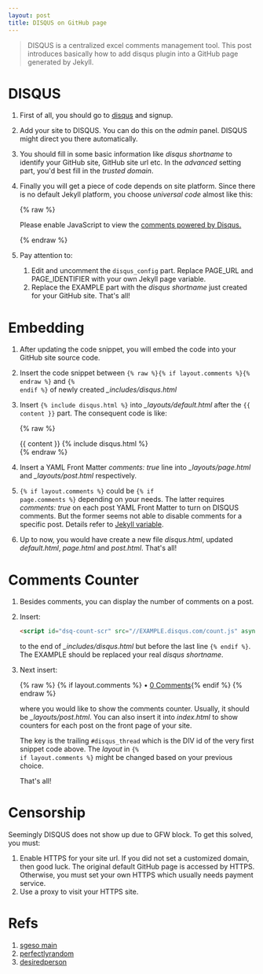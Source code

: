 ```yaml
---
layout: post
title: DISQUS on GitHub page
---
```


>DISQUS is a centralized excel comments management tool. This post introduces basically how to add disqus plugin into a GitHub page generated by Jekyll.

# DISQUS

1. First of all, you should go to [disqus](https://disqus.com) and signup.
2. Add your site to DISQUS. You can do this on the *admin* panel. DISQUS might direct you there automatically.
3. You should fill in some basic information like *disqus shortname* to identify your GitHub site, GitHub site url etc. In the *advanced* setting part, you'd best fill in the *trusted domain*.
4. Finally you will get a piece of code depends on site platform. Since there is no default Jekyll platform, you choose *universal code* almost like this:

   {% raw %}
   <div id="disqus_thread"></div>
   <script>
       /**
	*  RECOMMENDED CONFIGURATION VARIABLES: EDIT AND UNCOMMENT THE SECTION BELOW TO INSERT DYNAMIC VALUES FROM YOUR PLATFORM OR CMS.
	*  LEARN WHY DEFINING THESE VARIABLES IS IMPORTANT: https://disqus.com/admin/universalcode/#configuration-variables
	*/

       var disqus_config = function () {
	   this.page.url = '{{ page.url | prepend: site.url }}';  // Replace PAGE_URL with your page's canonical URL variable
	   this.page.identifier = '{{ page.id }}'; // Replace PAGE_IDENTIFIER with your page's unique identifier variable
       };

       (function() {  // REQUIRED CONFIGURATION VARIABLE: EDIT THE SHORTNAME BELOW
	   var d = document, s = d.createElement('script');

	   s.src = '//EXAMPLE.disqus.com/embed.js';  // IMPORTANT: Replace EXAMPLE with your forum shortname!

	   s.setAttribute('data-timestamp', +new Date());
	   (d.head || d.body).appendChild(s);
       })();
   </script>
   <noscript>Please enable JavaScript to view the <a href="https://disqus.com/?ref_noscript" rel="nofollow">comments powered by Disqus.</a></noscript>

   <script id="dsq-count-scr" src="//EXAMPLE.disqus.com/count.js" async></script>
   {% endraw %}
   
5. Pay attention to:
   1. Edit and uncomment the `disqus_config` part. Replace PAGE_URL and PAGE_IDENTIFIER with your own Jekyll page variable.
   2. Replace the EXAMPLE part with the *disqus shortname* just created for your GitHub site. That's all!

# Embedding

1. After updating the code snippet, you will embed the code into your GitHub site source code.
2. Insert the code snippet between `{% raw %}{% if layout.comments %}{% endraw %}` and <code>&#123;% endif %}</code> of newly created *_includes/disqus.html*
3. Insert <code>&#123;% include disqus.html %}</code> into *_layouts/default.html* after the <code>&#123;{ content }}</code> part. The consequent code is like:

   {% raw %}
   <div class="container content">
     {{ content }}
     {% include disqus.html %}
   </div>
   {% endraw %}
   
4. Insert a YAML Front Matter *comments: true* line into *_layouts/page.html* and *_layouts/post.html* respectively.
5. <code>&#123;% if layout.comments %}</code> could be <code>&#123;% if page.comments %}</code> depending on your needs. The latter requires *comments: true* on each post YAML Front Matter to turn on DISQUS comments. But the former seems not able to disable comments for a specific post. Details refer to [Jekyll variable](https://jekyllrb.com/docs/variables/).
6. Up to now, you would have create a new file *disqus.html*, updated *default.html*, *page.html* and *post.html*. That's all!

# Comments Counter

1. Besides comments, you can display the number of comments on a post.
2. Insert:

   ```html
   <script id="dsq-count-scr" src="//EXAMPLE.disqus.com/count.js" async></script>
   ```

   to the end of *_includes/disqus.html* but before the last line <code>&#123;% endif %}</code>. The EXAMPLE should be replaced your real *disqus shortname*.
3. Next insert:

   {% raw %}
   {% if layout.comments %} • <a href="{{ site.url }}{{ page.url }}#disqus_thread">0 Comments</a>{% endif %}
   {% endraw %}

   where you would like to show the comments counter. Usually, it should be *_layouts/post.html*. You can also insert it into *index.html* to show counters for each post on the front page of your site.

   The key is the trailing `#disqus_thread` which is the DIV id of the very first snippet code above. The *layout* in <code>&#123;% if layout.comments %}</code> might be changed based on your previous choice.

   That's all!

# Censorship

Seemingly DISQUS does not show up due to GFW block. To get this solved, you must:

1. Enable HTTPS for your site url. If you did not set a customized domain, then good luck. The original default GitHub page is accessed by HTTPS. Otherwise, you must set your own HTTPS which usually needs payment service.
2. Use a proxy to visit your HTTPS site.

# Refs

1. [sgeso main](https://sgeos.github.io/jekyll/disqus/2016/02/14/adding-disqus-to-a-jekyll-blog.html)
2. [perfectlyrandom](http://www.perfectlyrandom.org/2014/06/29/adding-disqus-to-your-jekyll-powered-github-pages/)
3. [desiredperson](https://desiredpersona.com/disqus-comments-jekyll/)
